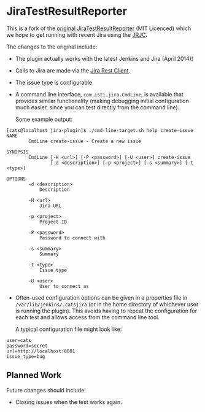 JiraTestResultReporter
======================

This is a fork of the [original
JiraTestResultReporter](https://github.com/maplesteve/JiraTestResultReporter)
(MIT Licenced) which we hope to get running with recent Jira using the
[JRJC](https://ecosystem.atlassian.net/wiki/display/JRJC/Home).

The changes to the original include:

* The plugin actually works with the latest Jenkins and Jira (April
  2014)!

* Calls to Jira are made via the [Jira Rest
  Client](https://ecosystem.atlassian.net/wiki/display/JRJC/Home).

* The issue type is configurable.

* A command line interface, `com.isti.jira.CmdLine`, is available that
  provides similar functionality (making debugging initial
  configuration much easier, since you can test directly from the
  command line).

  Some example output:

```
[cats@localhost jira-plugin]$ ./cmd-line-target.sh help create-issue
NAME
        CmdLine create-issue - Create a new issue

SYNOPSIS
        CmdLine [-H <url>] [-P <password>] [-U <user>] create-issue
                [-d <description>] [-p <project>] [-s <summary>] [-t <type>]

OPTIONS
        -d <description>
            Description

        -H <url>
            Jira URL

        -p <project>
            Project ID

        -P <password>
            Password to connect with

        -s <summary>
            Summary

        -t <type>
            Issue type

        -U <user>
            User to connect as
```

* Often-used configuration options can be given in a properties file
  in `/var/lib/jenkins/.catsjira` (or in the home directory of
  whichever user is running the plugin).  This avoids having to repeat
  the configuration for each test and allows access from the command
  line tool.

  A typical configuration file might look like:

```
user=cats
password=secret
url=http://localhost:8081
issue_type=bug
```

## Planned Work

Future changes should include:

* Closing issues when the test works again.

